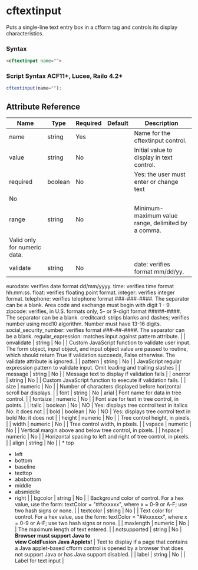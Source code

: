 # cftextinput

Puts a single-line text entry box in a cfform tag and controls its display characteristics.

### Syntax

```html
<cftextinput name="">
```

### Script Syntax ACF11+, Lucee, Railo 4.2+

```javascript
cftextinput(name="");
```

## Attribute Reference

| Name | Type | Required | Default | Description |
| --- | --- | --- | --- | --- |
| name | string | Yes |  | Name for the cftextinput control. |
| value | string | No |  | Initial value to display in text control. |
| required | boolean | No |  | Yes: the user must enter or change text
 No |
| range | string | No |  | Minimum-maximum value range, delimited by a comma.
 Valid only for numeric data. |
| validate | string | No |  | date: verifies format mm/dd/yy.
 eurodate: verifies date format dd/mm/yyyy.
 time: verifies time format hh:mm:ss.
 float: verifies floating point format.
 integer: verifies integer format.
 telephone: verifies telephone format ###-###-####. The
 separator can be a blank. Area code and exchange must
 begin with digit 1 - 9.
 zipcode: verifies, in U.S. formats only, 5- or 9-digit
 format #####-####. The separator can be a blank.
 creditcard: strips blanks and dashes; verifies number using
 mod10 algorithm. Number must have 13-16 digits.
 social_security_number: verifies format ###-##-####. The
 separator can be a blank.
 regular_expression: matches input against pattern
 attribute. |
| onvalidate | string | No |  | Custom JavaScript function to validate user input. The form
 object, input object, and input object value are passed to
 routine, which should return True if validation succeeds,
 False otherwise. The validate attribute is ignored. |
| pattern | string | No |  | JavaScript regular expression pattern to validate input.
 Omit leading and trailing slashes |
| message | string | No |  | Message text to display if validation fails |
| onerror | string | No |  | Custom JavaScript function to execute if validation fails. |
| size | numeric | No |  | Number of characters displayed before horizontal scroll
 bar displays. |
| font | string | No | arial | Font name for data in tree control. |
| fontsize | numeric | No |  | Font size for text in tree control, in points. |
| italic | boolean | No | NO | Yes: displays tree control text in italics
 No: it does not |
| bold | boolean | No | NO | Yes: displays tree control text in bold
 No: it does not |
| height | numeric | No |  | Tree control height, in pixels. |
| width | numeric | No |  | Tree control width, in pixels. |
| vspace | numeric | No |  | Vertical margin above and below tree control, in pixels. |
| hspace | numeric | No |  | Horizontal spacing to left and right of tree control, in pixels. |
| align | string | No |  | * top
 * left
 * bottom
 * baseline
 * texttop
 * absbottom
 * middle
 * absmiddle
 * right |
| bgcolor | string | No |  | Background color of control. For a hex value, use the form:
 textColor = "##xxxxxx", where x = 0-9 or A-F; use two hash
 signs or none. |
| textcolor | string | No |  | Text color for control. For a hex value, use the form:
 textColor = "##xxxxxx", where x = 0-9 or A-F; use two hash
 signs or none. |
| maxlength | numeric | No |  | The maximum length of text entered. |
| notsupported | string | No | <b>Browser must support Java to <br>view ColdFusion Java Applets!</b> | Text to display if a page that contains a Java applet-based
 cfform control is opened by a browser that does not
 support Java or has Java support disabled. |
| label | string | No |  | Label for text input |
